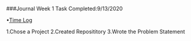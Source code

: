 ###Journal
Week 1
Task Completed:9/13/2020

•[Time Log](timelog.md)

1.Chose a Project
2.Created Reposititory
3.Wrote the Problem Statement

